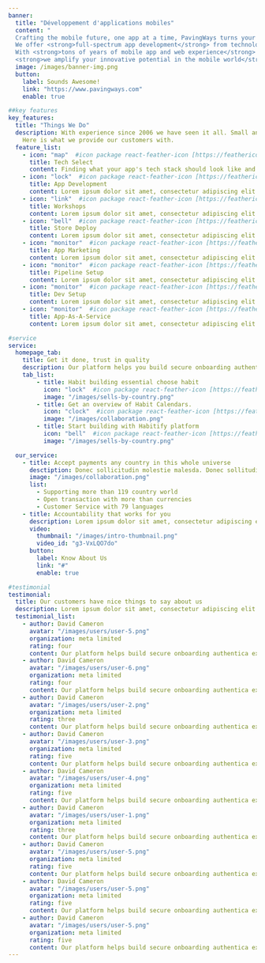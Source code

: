 ```yaml
---
banner:
  title: "Développement d'applications mobiles"
  content: "
  Crafting the mobile future, one app at a time, PavingWays turns your ideas into app store realities. 
  We offer <strong>full-spectrum app development</strong> from technology selection to app store distribution.
  With <strong>tons of years of mobile app and web experience</strong> and a diverse range of tiny to huge customers and projects in our portfolio, we not only build state-of-the-art apps, 
  <strong>we amplify your innovative potential in the mobile world</strong>."
  image: /images/banner-img.png
  button:
    label: Sounds Awesome!
    link: "https://www.pavingways.com"
    enable: true

##key features
key_features:
  title: "Things We Do"
  description: With experience since 2006 we have seen it all. Small and huge Apps, tons of frameworks, millions of app users. 
    Here is what we provide our customers with. 
  feature_list:
    - icon: "map"  #icon package react-feather-icon [https://feathericons.com/]
      title: Tech Select
      content: Finding what your app's tech stack should look like and if our stack can match that.
    - icon: "lock"  #icon package react-feather-icon [https://feathericons.com/]
      title: App Development
      content: Lorem ipsum dolor sit amet, consectetur adipiscing elit.
    - icon: "link"  #icon package react-feather-icon [https://feathericons.com/]
      title: Workshops
      content: Lorem ipsum dolor sit amet, consectetur adipiscing elit.
    - icon: "bell"  #icon package react-feather-icon [https://feathericons.com/]
      title: Store Deploy
      content: Lorem ipsum dolor sit amet, consectetur adipiscing elit.
    - icon: "monitor"  #icon package react-feather-icon [https://feathericons.com/]
      title: App Marketing
      content: Lorem ipsum dolor sit amet, consectetur adipiscing elit.
    - icon: "monitor"  #icon package react-feather-icon [https://feathericons.com/]
      title: Pipeline Setup
      content: Lorem ipsum dolor sit amet, consectetur adipiscing elit.
    - icon: "monitor"  #icon package react-feather-icon [https://feathericons.com/]
      title: Dev Setup
      content: Lorem ipsum dolor sit amet, consectetur adipiscing elit.
    - icon: "monitor"  #icon package react-feather-icon [https://feathericons.com/]
      title: App-As-A-Service
      content: Lorem ipsum dolor sit amet, consectetur adipiscing elit.

#service
service:
  homepage_tab:
    title: Get it done, trust in quality
    description: Our platform helps you build secure onboarding authentication experiences that retain and engage your users. We build the infrastructure, you can.
    tab_list:
        - title: Habit building essential choose habit
          icon: "lock"  #icon package react-feather-icon [https://feathericons.com/]
          image: "/images/sells-by-country.png"
        - title: Get an overview of Habit Calendars.
          icon: "clock"  #icon package react-feather-icon [https://feathericons.com/]
          image: "/images/collaboration.png"
        - title: Start building with Habitify platform
          icon: "bell"  #icon package react-feather-icon [https://feathericons.com/]
          image: "/images/sells-by-country.png"

  our_service:
    - title: Accept payments any country in this whole universe
      desctiption: Donec sollicitudin molestie malesda. Donec sollitudin molestie malesuada. Mauris pellentesque nec, egestas non nisi. Cras ultricies ligula sed
      image: "/images/collaboration.png"
      list:
        - Supporting more than 119 country world
        - Open transaction with more than currencies
        - Customer Service with 79 languages
    - title: Accountability that works for you
      description: Lorem ipsum dolor sit amet, consectetur adipiscing elit. Morbi egestas Werat viverra id et aliquet. vulputate egestas sollicitudin.
      video:
        thumbnail: "/images/intro-thumbnail.png"
        video_id: "g3-VxLQO7do"
      button:
        label: Know About Us
        link: "#"
        enable: true

#testimonial
testimonial:
  title: Our customers have nice things to say about us
  description: Lorem ipsum dolor sit amet, consectetur adipiscing elit. Morbi egestas Werat viverra id et aliquet. vulputate egestas sollicitudin.
  testimonial_list:
    - author: David Cameron
      avatar: "/images/users/user-5.png"
      organization: meta limited
      rating: four
      content: Our platform helps build secure onboarding authentica experiences & engage your users. We build .
    - author: David Cameron
      avatar: "/images/users/user-6.png"
      organization: meta limited
      rating: four
      content: Our platform helps build secure onboarding authentica experiences & engage your users. We build .
    - author: David Cameron
      avatar: "/images/users/user-2.png"
      organization: meta limited
      rating: three
      content: Our platform helps build secure onboarding authentica experiences & engage your users. We build .
    - author: David Cameron
      avatar: "/images/users/user-3.png"
      organization: meta limited
      rating: five
      content: Our platform helps build secure onboarding authentica experiences & engage your users. We build .
    - author: David Cameron
      avatar: "/images/users/user-4.png"
      organization: meta limited
      rating: five
      content: Our platform helps build secure onboarding authentica experiences & engage your users. We build .
    - author: David Cameron
      avatar: "/images/users/user-1.png"
      organization: meta limited
      rating: three
      content: Our platform helps build secure onboarding authentica experiences & engage your users. We build .
    - author: David Cameron
      avatar: "/images/users/user-5.png"
      organization: meta limited
      rating: five
      content: Our platform helps build secure onboarding authentica experiences & engage your users. We build .
    - author: David Cameron
      avatar: "/images/users/user-5.png"
      organization: meta limited
      rating: five
      content: Our platform helps build secure onboarding authentica experiences & engage your users. We build .
    - author: David Cameron
      avatar: "/images/users/user-5.png"
      organization: meta limited
      rating: five
      content: Our platform helps build secure onboarding authentica experiences & engage your users. We build .
---
```

